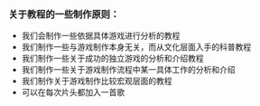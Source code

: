### 关于教程的一些制作原则：
* 我们会制作一些依据具体游戏进行分析的教程
* 我们制作一些与游戏制作本身无关，而从文化层面入手的科普教程
* 我们制作一些关于成功的独立游戏的分析和介绍教程
* 我们制作一些关于游戏制作流程中某一具体工作的分析和介绍
* 我们制作关于游戏制作比较宏观层面的教程
* 可以在每次片头都加入一首歌
